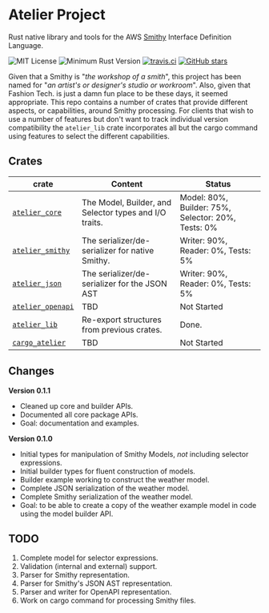 # Atelier Project

Rust native library and tools for the AWS [Smithy](https://github.com/awslabs/smithy) Interface Definition Language.

![MIT License](https://img.shields.io/badge/license-mit-118811.svg)
![Minimum Rust Version](https://img.shields.io/badge/Min%20Rust-1.40-green.svg)
[![travis.ci](https://travis-ci.org/johnstonskj/rust-atelier.svg?branch=master)](https://travis-ci.org/johnstonskj/rust-atelier)
[![GitHub stars](https://img.shields.io/github/stars/johnstonskj/rust-atelier.svg)](https://github.com/johnstonskj/rust-atelier/stargazers)

Given that a Smithy is "_the workshop of a smith_", this project has been named for "_an artist's or designer's studio or workroom_". Also, given that Fashion Tech. is just a damn fun place to be these days, it seemed appropriate. This repo contains a number of crates that provide different aspects, or capabilities, around Smithy processing. For clients that wish to use a number of features but don't want to track individual version compatibility the `atelier_lib` crate incorporates all but the cargo command using features to select the different capabilities.

## Crates

| crate                                  | Content                                                | Status                              |
|----------------------------------------|--------------------------------------------------------|-------------------------------------|
| [`atelier_core`](./atelier-core)       | The Model, Builder, and Selector types and I/O traits. | Model: 80%, Builder: 75%, Selector: 20%, Tests: 0% |
| [`atelier_smithy`](./atelier_smithy)   | The serializer/de-serializer for native Smithy.        | Writer: 90%, Reader: 0%, Tests: 5%                 |
| [`atelier_json`](./atelier_json)       | The serializer/de-serializer for the JSON AST          | Writer: 90%, Reader: 0%, Tests: 5%                 |
| [`atelier_openapi`](./atelier_openapi) | TBD                                                    | Not Started                         |
| [`atelier_lib`](./atelier_lib)         | Re-export structures from previous crates.             | Done.      |
| [`cargo_atelier`](./cargo_atelier)     | TBD                                                    | Not Started                         |


## Changes

**Version 0.1.1**

* Cleaned up core and builder APIs. 
* Documented all core package APIs.
* Goal: documentation and examples.

**Version 0.1.0**

* Initial types for manipulation of Smithy Models, _not_ including selector expressions.
* Initial builder types for fluent construction of models.
* Builder example working to construct the weather model.
* Complete JSON serialization of the weather model.
* Complete Smithy serialization of the weather model.
* Goal: to be able to create a copy of the weather example model in code using the model builder API.

## TODO

1. Complete model for selector expressions.
1. Validation (internal and external) support.
1. Parser for Smithy representation.
1. Parser for Smithy's JSON AST representation.
1. Parser and writer for OpenAPI representation.
1. Work on cargo command for processing Smithy files.
